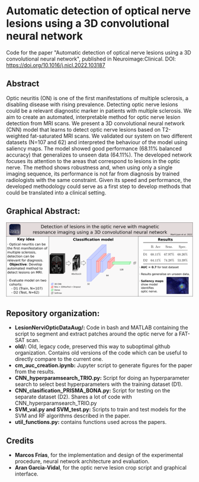 # Automatic detection of optical nerve lesions using a 3D convolutional neural network
Code for the paper "Automatic detection of optical nerve lesions using a 3D convolutional neural network", published in Neuroimage:Clinical.
DOI: https://doi.org/10.1016/j.nicl.2022.103187

## Abstract
Optic neuritis (ON) is one of the first manifestations of multiple sclerosis, a disabling disease with rising prevalence. Detecting optic nerve lesions could be a relevant diagnostic marker in patients with multiple sclerosis.
We aim to create an automated, interpretable method for optic nerve lesion detection from MRI scans.
We present a 3D convolutional neural network (CNN) model that learns to detect optic nerve lesions based on T2-weighted fat-saturated MRI scans. We validated our system on two different datasets (N=107 and 62) and interpreted the behaviour of the model using saliency maps.
The model showed good performance (68.11% balanced accuracy) that generalizes to unseen data (64.11%). The developed network focuses its attention to the areas that correspond to lesions in the optic nerve.
The method shows robustness and, when using only a single imaging sequence, its performance is not far from diagnosis by trained radiologists with the same constraint. Given its speed and performance, the developed methodology could serve as a first step to develop methods that could be translated into a clinical setting.

## Graphical Abstract:
![Graphical abstract](graphical.png)

## Repository organization:

* **LesionNerviOpticDataAug/:** Code in bash and MATLAB containing the script to segment and extract patches around the optic nerve for a FAT-SAT scan.
* **old/:** Old, legacy code, preserved this way to suboptimal github organization. Contains old versions of the code which can be useful to directly compare to the current one.
* **cm_auc_creation.ipynb:** Jupyter script to generate figures for the paper from the results.
* **CNN_hyperparamsearch_TRIO.py:** Script for doing an hyperparameter search to select best hyperparameters with the training dataset (D1).
* **CNN_clasification_PRISMA_BONA.py:** Script for testing on the separate dataset (D2). Shares a lot of code with CNN_hyperparamsearch_TRIO.py 
* **SVM_val.py and SVM_test.py:** Scripts to train and test models for the SVM and RF algorithms described in the paper.
* **util_functions.py:** contains functions used across the papers.

## Credits
* **Marcos Frías**, for the implementation and design of the experimental procedure, neural network architecture and evaluation.
* **Aran Garcia-Vidal**, for the optic nerve lesion crop script and graphical interface.